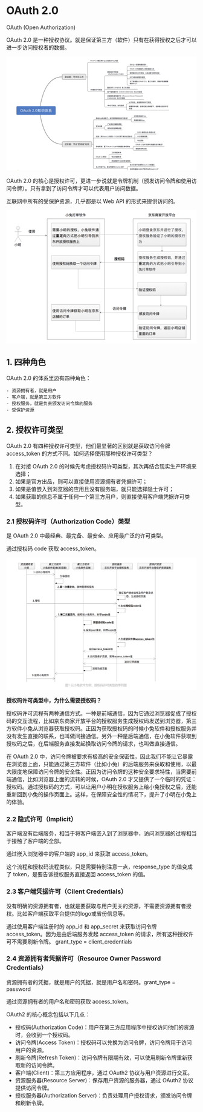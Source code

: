 # OAuth 2.0

OAuth (Open Authorization)

OAuth 2.0 是一种授权协议。就是保证第三方（软件）只有在获得授权之后才可以进一步访问授权者的数据。

![OAuth2.0知识体系](./images/OAuth2.0知识体系.png)

OAuth 2.0 的核心是授权许可，更进一步说就是令牌机制（颁发访问令牌和使用访问令牌）。只有拿到了访问令牌才可以代表用户访问数据。

互联网中所有的受保护资源，几乎都是以 Web API 的形式来提供访问的。

![OAuth2.0授权举例](./images/OAuth2.0授权举例.png)

## 1. 四种角色

OAuth 2.0 的体系里边有四种角色：

    - 资源拥有者，就是用户
    - 客户端，就是第三方软件
    - 授权服务，就是负责颁发访问令牌的服务
    - 受保护资源

## 2. 授权许可类型

OAuth 2.0 有四种授权许可类型，他们最显著的区别就是获取访问令牌 access_token 的方式不同。如何选择使用那种授权许可类型？

1. 在对接 OAuth 2.0 的时候先考虑授权码许可类型，其次再结合现实生产环境来选择；
2. 如果是官方出品，则可以直接使用资源拥有者凭据许可；
3. 如果是值嵌入到浏览器的应用且没有服务端，就只能选择隐士许可；
4. 如果获取的信息不属于任何一个第三方用户，则直接使用客户端凭据许可类型。

### 2.1 授权码许可（Authorization Code）类型

是 OAuth 2.0 中最经典、最完备、最安全、应用最广泛的许可类型。

通过授权码 code 获取 access_token。

![OAuth 2.0 授权码许可类型时序图](./images/OAuth2.0授权码许可类型时序图.png)

**授权码许可类型中，为什么需要授权码？**

授权码许可流程有两种通信方式。一种是前端通信，因为它通过浏览器促成了授权码的交互流程，比如京东商家开放平台的授权服务生成授权码发送到浏览器，第三方软件小兔从浏览器获取授权码。正因为获取授权码的时候小兔软件和授权服务并没有发生直接的联系，也叫做间接通信。另外一种是后端通信，在小兔软件获取到授权码之后，在后端服务直接发起换取访问令牌的请求，也叫做直接通信。

在 OAuth 2.0 中，访问令牌被要求有极高的安全保密性，因此我们不能让它暴露在浏览器上面，只能通过第三方软件（比如小兔）的后端服务来获取和使用，以最大限度地保障访问令牌的安全性。正因为访问令牌的这种安全要求特性，当需要前端通信，比如浏览器上面的流转的时候，OAuth 2.0 才又提供了一个临时的凭证：授权码。通过授权码的方式，可以让用户小明在授权服务上给小兔授权之后，还能重新回到小兔的操作页面上。这样，在保障安全性的情况下，提升了小明在小兔上的体验。

### 2.2 隐式许可（Implicit）

客户端没有后端服务，相当于将客户端嵌入到了浏览器中，访问浏览器的过程相当于接触了客户端的全部。

通过嵌入浏览器中的客户端的 app_id 来获取 access_token。

这个流程和授权码流程类似，只是需要特别注意一点，response_type 的值变成了 token，是要告诉授权服务直接返回 access_token 的值。


### 2.3 客户端凭据许可（Cilent Credentials）

没有明确的资源拥有者，也就是要获取与用户无关的资源，不需要资源拥有者授权。比如客户端获取平台提供的logo或省份信息等。

通过使用客户端注册时的 app_id 和 app_secret 来获取访问令牌 access_token。因为是由后端服务发起 access_token 的请求，所有这种授权许可不需要刷新令牌。 grant_type = client_credentials


### 2.4 资源拥有者凭据许可（Resource Owner Password Credentials）

资源拥有者的凭据，就是用户的凭据，就是用户名和密码。grant_type = password

通过资源拥有者的用户名和密码获取 access_token。



OAuth2 的核心概念包括以下几点：

- 授权码(Authorization Code)：用户在第三方应用程序中授权访问他们的资源时，会收到一个授权码。
- 访问令牌(Access Token)：授权码可以兑换为访问令牌，访问令牌用于访问用户的资源。
- 刷新令牌(Refresh Token)：访问令牌有限期有效，可以使用刷新令牌重新获取新的访问令牌。
- 客户端(Client)：第三方应用程序，通过 OAuth2 协议与用户资源进行交互。
- 资源服务器(Resource Server)：保存用户资源的服务器，通过 OAuth2 协议提供访问令牌。
- 授权服务器(Authorization Server)：负责处理用户授权请求，颁发访问令牌和刷新令牌。

